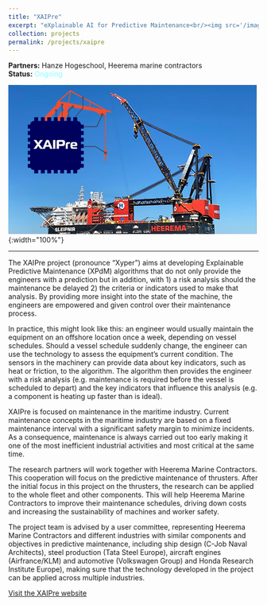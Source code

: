 ```yaml
---
title: "XAIPre"
excerpt: "eXplainable AI for Predictive Maintenance<br/><img src='/images/xaipre.png'>"
collection: projects
permalink: /projects/xaipre
---
```



**Partners:** Hanze Hogeschool, Heerema marine contractors  
**Status:** <span style="color:#8FF">Ongoing</span>  

![Banner](../images/xaipre.png){:width="100%"}

---

The XAIPre project (pronounce “Xyper”) aims at developing Explainable Predictive Maintenance (XPdM) algorithms that do not only provide the engineers with a prediction but in addition, with 1) a risk analysis should the maintenance be delayed 2) the criteria or indicators used to make that analysis.  By providing more insight into the state of the machine, the engineers are empowered and given control over their maintenance process.

In practice, this might look like this: an engineer would usually maintain the equipment on an offshore location once a week, depending on vessel schedules. Should a vessel schedule suddenly change, the engineer can use the technology to assess the equipment’s current condition. The sensors in the machinery can provide data about key indicators, such as heat or friction, to the algorithm. The algorithm then provides the engineer with a risk analysis (e.g. maintenance is required before the vessel is scheduled to depart) and the key indicators that influence this analysis (e.g. a component is heating up faster than is ideal). 

XAIPre is focused on maintenance in the maritime industry. Current maintenance concepts in the maritime industry are based on a fixed maintenance interval with a significant safety margin to minimize incidents. As a consequence, maintenance is always carried out too early making it one of the most inefficient industrial activities and most critical at the same time.

The research partners will work together with Heerema Marine Contractors. This cooperation will focus on the predictive maintenance of thrusters. After the initial focus in this project on the thrusters, the research can be applied to the whole fleet and other components. This will help Heerema Marine Contractors to improve their maintenance schedules, driving down costs and increasing the sustainability of machines and worker safety.

The project team is advised by a user committee, representing Heerema Marine Contractors and different industries with similar components and objectives in predictive maintenance, including ship design (C-Job Naval Architects), steel production (Tata Steel Europe), aircraft engines (Airfrance/KLM) and automotive (Volkswagen Group) and Honda Research Institute Europe), making sure that the technology developed in the project can be applied across multiple industries.  

[Visit the XAIPre website](https://xaipre.leidenuniv.nl/)
